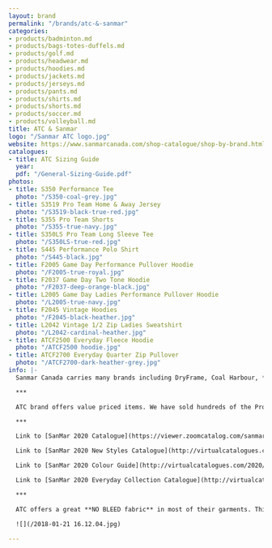 ```yaml
---
layout: brand
permalink: "/brands/atc-&-sanmar"
categories:
- products/badminton.md
- products/bags-totes-duffels.md
- products/golf.md
- products/headwear.md
- products/hoodies.md
- products/jackets.md
- products/jerseys.md
- products/pants.md
- products/shirts.md
- products/shorts.md
- products/soccer.md
- products/volleyball.md
title: ATC & Sanmar
logo: "/Sanmar ATC logo.jpg"
website: https://www.sanmarcanada.com/shop-catalogue/shop-by-brand.html
catalogues:
- title: ATC Sizing Guide
  year: 
  pdf: "/General-Sizing-Guide.pdf"
photos:
- title: S350 Performance Tee
  photo: "/S350-coal-grey.jpg"
- title: S3519 Pro Team Home & Away Jersey
  photo: "/S3519-black-true-red.jpg"
- title: S355 Pro Team Shorts
  photo: "/S355-true-navy.jpg"
- title: S350LS Pro Team Long Sleeve Tee
  photo: "/S350LS-true-red.jpg"
- title: S445 Performance Polo Shirt
  photo: "/S445-black.jpg"
- title: F2005 Game Day Performance Pullover Hoodie
  photo: "/F2005-true-royal.jpg"
- title: F2037 Game Day Two Tone Hoodie
  photo: "/F2037-deep-orange-black.jpg"
- title: L2005 Game Day Ladies Performance Pullover Hoodie
  photo: "/L2005-true-navy.jpg"
- title: F2045 Vintage Hoodies
  photo: "/F2045-black-heather.jpg"
- title: L2042 Vintage 1/2 Zip Ladies Sweatshirt
  photo: "/L2042-cardinal-heather.jpg"
- title: ATCF2500 Everyday Fleece Hoodie
  photo: "/ATCF2500 hoodie.jpg"
- title: ATCF2700 Everyday Quarter Zip Pullover
  photo: "/ATCF2700-dark-heather-grey.jpg"
info: |-
  Sanmar Canada carries many brands including DryFrame, Coal Harbour, **Authentic T-Shirt Company (ATC)**, Koi, The North Face, Flexfit, Yupoong, [OGIO](https://balticathletics.com/brands/ogio), Callaway, Eddie Bauer, New Era, [Gildan ](https://balticathletics.com/brands/gildan/)& Realtree.

  ***

  ATC brand offers value priced items. We have sold hundreds of the Pro Team shirts and Game Day Hoodies.

  ***

  Link to [SanMar 2020 Catalogue](https://viewer.zoomcatalog.com/sanmar-canada-2020) (includes all the SanMar brands listed above)

  Link to [SanMar 2020 New Styles Catalogue](http://virtualcatalogues.com/2020/nps/en/#minebook/page1)

  Link to [SanMar 2020 Colour Guide](http://virtualcatalogues.com/2020/shopbycolour/#minebook/page1) - This is a great resource to look up your team/school colour and find all the items available in that colour. Very handy!!

  Link to [SanMar 2020 Everyday Collection Catalogue](http://virtualcatalogues.com/2020/everyday/en/#minebook/page1)

  ***

  ATC offers a great **NO BLEED fabric** in most of their garments. This is especially important with printing white ink on red or maroon garments. We did a test with two red garments. See the difference. The garment on the right is ATC Pro Team no-bleed.

  ![](/2018-01-21 16.12.04.jpg)

---
```


